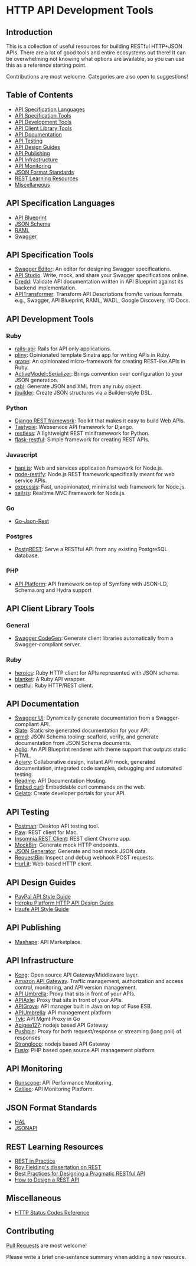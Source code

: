 # HTTP API Development Tools

## Introduction

This is a collection of useful resources for building RESTful HTTP+JSON APIs. There are a lot of good tools and entire ecosystems out there! It can be overwhelming not knowing what options are available, so you can use this as a reference starting point.

Contributions are most welcome. Categories are also open to suggestions!

## Table of Contents

*  [API Specification Languages](#api-specification-languages)
*  [API Specification Tools](#api-specification-tools)
*  [API Development Tools](#api-development-tools)
*  [API Client Library Tools](#api-client-library-tools)
*  [API Documentation](#api-documentation)
*  [API Testing](#api-testing)
*  [API Design Guides](#api-design-guides)
*  [API Publishing](#api-publishing)
*  [API Infrastructure](#api-infrastructure)
*  [API Monitoring](#api-monitoring)
*  [JSON Format Standards](#json-format-standards)
*  [REST Learning Resources](#rest-learning-resources)
*  [Miscellaneous](#miscellaneous)

## API Specification Languages
- [API Blueprint](https://github.com/apiaryio/api-blueprint)
- [JSON Schema](http://json-schema.org/)
- [RAML](http://raml.org/)
- [Swagger](http://swagger.io/)

## API Specification Tools
- [Swagger Editor](http://editor.swagger.io/#/): An editor for designing Swagger specifications.
- [API Studio](http://apistudio.io/). Write, mock, and share your Swagger specifications online.
- [Dredd](https://github.com/apiaryio/dredd): Validate API documentation written in API Blueprint against its backend implementation.
- [APITransformer](https://apitransformer.com/): Transform API Descriptions from/to various formats e.g., Swagger, API Blueprint, RAML, WADL, Google Discovery, I/O Docs.

## API Development Tools
### Ruby
- [rails-api](https://github.com/rails-api/rails-api): Rails for API only applications.
- [pliny](https://github.com/interagent/pliny): Opinionated template Sinatra app for writing APIs in Ruby.
- [grape](https://github.com/intridea/grape): An opinionated micro-framework for creating REST-like APIs in Ruby.
- [ActiveModel::Serializer](https://github.com/rails-api/active_model_serializers): Brings convention over configuration to your JSON generation.
- [rabl](https://github.com/nesquena/rabl): Generate JSON and XML from any ruby object.
- [jbuilder](https://github.com/rails/jbuilder): Create JSON structures via a Builder-style DSL.

### Python
- [Django REST framework](http://www.django-rest-framework.org/): Toolkit that makes it easy to build Web APIs.
- [Tastypie](https://github.com/django-tastypie/django-tastypie): Webservice API framework for Django.
- [restless](https://github.com/toastdriven/restless): A lightweight REST miniframework for Python.
- [flask-restful](https://github.com/flask-restful/flask-restful): Simple framework for creating REST APIs.

### Javascript
- [hapi.js](http://hapijs.com/): Web and services application framework for Node.js.
- [node-restify](https://github.com/restify/node-restify): Node.js REST framework specifically meant for web service APIs.
- [expressjs](http://expressjs.com/): Fast, unopinionated, minimalist web framework for Node.js.
- [sailsjs](http://sailsjs.org/): Realtime MVC Framework for Node.js.

### Go
- [Go-Json-Rest](https://github.com/ant0ine/go-json-rest)

### Postgres
- [PostgREST](https://github.com/begriffs/postgrest): Serve a RESTful API from any existing PostgreSQL database.

### PHP
- [API Platform](https://github.com/dunglas/api-platform): API framework on top of Symfony with JSON-LD, Schema.org and Hydra support

## API Client Library Tools
### General
- [Swagger CodeGen](https://github.com/swagger-api/swagger-codegen): Generate client libraries automatically from a Swagger-compliant server.

### Ruby
- [heroics](https://github.com/interagent/heroics): Ruby HTTP client for APIs represented with JSON schema.
- [blanket](https://github.com/inf0rmer/blanket): A Ruby API wrapper.
- [nestful](https://github.com/maccman/nestful): Ruby HTTP/REST client.

## API Documentation
- [Swagger UI](https://github.com/swagger-api/swagger-ui): Dynamically generate documentation from a Swagger-compliant API.
- [Slate](https://github.com/tripit/slate): Static site generated documentation for your API.
- [prmd](https://github.com/interagent/prmd): JSON Schema tooling: scaffold, verify, and generate documentation from JSON Schema documents.
- [Aglio](https://github.com/danielgtaylor/aglio): An API Blueprint renderer with theme support that outputs static HTML.
- [Apiary](https://apiary.io/): Collaborative design, instant API mock, generated documentation, integrated code samples, debugging and automated testing.
- [Readme](http://readme.io/): API Documentation Hosting.
- [Embed curl](https://www.embedcurl.com/): Embeddable curl commands on the web.
- [Gelato](https://gelato.io/): Create developer portals for your API.

## API Testing
- [Postman](https://www.getpostman.com/): Desktop API testing tool.
- [Paw](https://luckymarmot.com/paw): REST client for Mac.
- [Insomnia REST Client](http://insomnia.rest/): REST client Chrome app.
- [MockBin](https://mockbin.com/): Generate mock HTTP endpoints.
- [JSON Generator](http://www.json-generator.com/): Generate and host mock JSON data.
- [RequestBin](http://requestb.in/): Inspect and debug webhook POST requests.
- [Hurl.it](https://www.hurl.it/): Web-based HTTP client.

## API Design Guides
- [PayPal API Style Guide](https://github.com/paypal/api-standards/blob/master/api-style-guide.md)
- [Heroku Platform HTTP API Design Guide](https://github.com/interagent/http-api-design)
- [Haufe API Style Guide](http://haufe-lexware.github.io/api-style-guide/)

## API Publishing
- [Mashape](mashape.com): API Marketplace.

## API Infrastructure
- [Kong](https://github.com/Mashape/kong): Open source API Gateway/Middleware layer.
- [Amazon API Gateway](https://aws.amazon.com/api-gateway/). Traffic management, authorization and access control, monitoring, and API version management.
- [API Umbrella](http://apiumbrella.io/):  Proxy that sits in front of your APIs.
- [APIAxle](https://github.com/apiaxle/apiaxle/): Proxy that sits in front of your APIs.
- [APIGrove](http://apigrove.github.io/apigrove/): API manager built in Java on top of Fuse ESB.
- [APIUmbrella](https://github.com/NREL/api-umbrella):  API management platform
- [Tyk](http://tyk.io): API Mgmt Proxy in Go
- [Apigee127](https://github.com/apigee-127/a127-documentation/wiki/What-is-Apigee-127): nodejs based API Gateway
- [Pushpin](http://pushpin.org): Proxy for both request/response or streaming (long poll) of responses
- [Strongloop](https://github.com/strongloop/loopback-gateway): nodejs based API Gateway
- [Fusio](http://www.fusio-project.org/): PHP based open source API management platform

## API Monitoring
- [Runscope](https://www.runscope.com/): API Performance Monitoring.
- [Galileo](https://www.apianalytics.com/): API Monitoring Platform.

## JSON Format Standards
- [HAL](http://stateless.co/hal_specification.html)
- [JSONAPI](http://jsonapi.org/faq/)

## REST Learning Resources
- [REST in Practice](http://shop.oreilly.com/product/9780596805838.do)
- [Roy Fielding's dissertation on REST](http://www.ics.uci.edu/~fielding/pubs/dissertation/top.htm)
- [Best Practices for Designing a Pragmatic RESTful API](http://www.vinaysahni.com/best-practices-for-a-pragmatic-restful-api)
- [How to Design a REST API](http://blog.octo.com/en/design-a-rest-api/)

## Miscellaneous
- [HTTP Status Codes Reference](http://httpstatus.es/)

## Contributing

[Pull Requests](https://github.com/Leventhan/api-development-tools/pulls) are most welcome!

Please write a brief one-sentence summary when adding a new resource.
